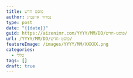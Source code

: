 ```yaml
---
title: פוסט חדש
author: נמרוד איזנברג
type: post
date: "{{date}}"
guid: https://aizenimr.com/YYYY/MM/DD/פוסט-חדש/
url: /YYYY/MM/DD/פוסט-חדש/
featureImage: /images/YYYY/MM/XXXXX.png
categories:
  - כללי
tags: []
draft: true
---
```

